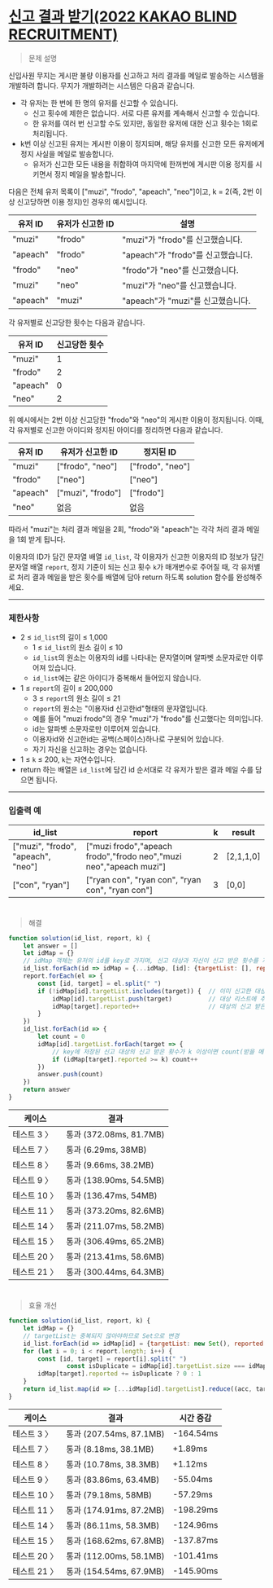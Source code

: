 # [신고 결과 받기(2022 KAKAO BLIND RECRUITMENT)](https://school.programmers.co.kr/learn/courses/30/lessons/92334)

> 문제 설명

신입사원 무지는 게시판 불량 이용자를 신고하고 처리 결과를 메일로 발송하는 시스템을 개발하려 합니다. 무지가 개발하려는 시스템은 다음과 같습니다.

- 각 유저는 한 번에 한 명의 유저를 신고할 수 있습니다.
    - 신고 횟수에 제한은 없습니다. 서로 다른 유저를 계속해서 신고할 수 있습니다.
    - 한 유저를 여러 번 신고할 수도 있지만, 동일한 유저에 대한 신고 횟수는 1회로 처리됩니다.
- k번 이상 신고된 유저는 게시판 이용이 정지되며, 해당 유저를 신고한 모든 유저에게 정지 사실을 메일로 발송합니다.
    - 유저가 신고한 모든 내용을 취합하여 마지막에 한꺼번에 게시판 이용 정지를 시키면서 정지 메일을 발송합니다.

다음은 전체 유저 목록이 ["muzi", "frodo", "apeach", "neo"]이고, k = 2(즉, 2번 이상 신고당하면 이용 정지)인 경우의 예시입니다.

| 유저 ID | 유저가 신고한 ID | 설명 |
| --- | --- | --- |
| "muzi" | "frodo" | "muzi"가 "frodo"를 신고했습니다. |
| "apeach" | "frodo" | "apeach"가 "frodo"를 신고했습니다. |
| "frodo" | "neo" | "frodo"가 "neo"를 신고했습니다. |
| "muzi" | "neo" | "muzi"가 "neo"를 신고했습니다. |
| "apeach" | "muzi" | "apeach"가 "muzi"를 신고했습니다. |

각 유저별로 신고당한 횟수는 다음과 같습니다.

| 유저 ID | 신고당한 횟수 |
| --- | --- |
| "muzi" | 1 |
| "frodo" | 2 |
| "apeach" | 0 |
| "neo" | 2 |

위 예시에서는 2번 이상 신고당한 "frodo"와 "neo"의 게시판 이용이 정지됩니다. 이때, 각 유저별로 신고한 아이디와 정지된 아이디를 정리하면 다음과 같습니다.

| 유저 ID | 유저가 신고한 ID | 정지된 ID |
| --- | --- | --- |
| "muzi" | ["frodo", "neo"] | ["frodo", "neo"] |
| "frodo" | ["neo"] | ["neo"] |
| "apeach" | ["muzi", "frodo"] | ["frodo"] |
| "neo" | 없음 | 없음 |

따라서 "muzi"는 처리 결과 메일을 2회, "frodo"와 "apeach"는 각각 처리 결과 메일을 1회 받게 됩니다.

이용자의 ID가 담긴 문자열 배열 `id_list`, 각 이용자가 신고한 이용자의 ID 정보가 담긴 문자열 배열 `report`, 정지 기준이 되는 신고 횟수 `k`가 매개변수로 주어질 때, 각 유저별로 처리 결과 메일을 받은 횟수를 배열에 담아 return 하도록 solution 함수를 완성해주세요.

---

### 제한사항

- 2 ≤ `id_list`의 길이 ≤ 1,000
    - 1 ≤ `id_list`의 원소 길이 ≤ 10
    - `id_list`의 원소는 이용자의 id를 나타내는 문자열이며 알파벳 소문자로만 이루어져 있습니다.
    - `id_list`에는 같은 아이디가 중복해서 들어있지 않습니다.
- 1 ≤ `report`의 길이 ≤ 200,000
    - 3 ≤ `report`의 원소 길이 ≤ 21
    - `report`의 원소는 "이용자id 신고한id"형태의 문자열입니다.
    - 예를 들어 "muzi frodo"의 경우 "muzi"가 "frodo"를 신고했다는 의미입니다.
    - id는 알파벳 소문자로만 이루어져 있습니다.
    - 이용자id와 신고한id는 공백(스페이스)하나로 구분되어 있습니다.
    - 자기 자신을 신고하는 경우는 없습니다.
- 1 ≤ `k` ≤ 200, `k`는 자연수입니다.
- return 하는 배열은 `id_list`에 담긴 id 순서대로 각 유저가 받은 결과 메일 수를 담으면 됩니다.

---

### 입출력 예

| id_list | report | k | result |
| --- | --- | --- | --- |
| ["muzi", "frodo", "apeach", "neo"] | ["muzi frodo","apeach frodo","frodo neo","muzi neo","apeach muzi"] | 2 | [2,1,1,0] |
| ["con", "ryan"] | ["ryan con", "ryan con", "ryan con", "ryan con"] | 3 | [0,0] |

#

> 해결

```jsx
function solution(id_list, report, k) {
    let answer = []
    let idMap = {}
    // idMap 객체는 유저의 id를 key로 가지며, 신고 대상과 자신이 신고 받은 횟수를 저장
    id_list.forEach(id => idMap = {...idMap, [id]: {targetList: [], reported: 0}})
    report.forEach(el => {
        const [id, target] = el.split(" ")
        if (!idMap[id].targetList.includes(target)) {  // 이미 신고한 대상이 아니면
            idMap[id].targetList.push(target)          // 대상 리스트에 추가하고
            idMap[target].reported++                   // 대상의 신고 받은 횟수를 1 증가
        }
    })
    id_list.forEach(id => {
        let count = 0
        idMap[id].targetList.forEach(target => {
            // key에 저장된 신고 대상의 신고 받은 횟수가 k 이상이면 count(받을 메일 수)를 1 증가
            if (idMap[target].reported >= k) count++
        })
        answer.push(count)
    })
    return answer
}
```

| 케이스 | 결과 |
| --- | --- |
| 테스트 3 〉 | 통과 (372.08ms, 81.7MB) |
| 테스트 7 〉 | 통과 (6.29ms, 38MB) |
| 테스트 8 〉 | 통과 (9.66ms, 38.2MB) |
| 테스트 9 〉 | 통과 (138.90ms, 54.5MB) |
| 테스트 10 〉 | 통과 (136.47ms, 54MB) |
| 테스트 11 〉 | 통과 (373.20ms, 82.6MB) |
| 테스트 14 〉 | 통과 (211.07ms, 58.2MB) |
| 테스트 15 〉 | 통과 (306.49ms, 65.2MB) |
| 테스트 20 〉 | 통과 (213.41ms, 58.6MB) |
| 테스트 21 〉 | 통과 (300.44ms, 64.3MB) |

#

> 효율 개선

```jsx
function solution(id_list, report, k) {
    let idMap = {}
    // targetList는 중복되지 않아야하므로 Set으로 변경
    id_list.forEach(id => idMap[id] = {targetList: new Set(), reported: 0})
    for (let i = 0; i < report.length; i++) {
        const [id, target] = report[i].split(" ")
				const isDuplicate = idMap[id].targetList.size === idMap[id].targetList.add(target).size
        idMap[target].reported += isDuplicate ? 0 : 1
    }
    return id_list.map(id => [...idMap[id].targetList].reduce((acc, target) => acc + (idMap[target].reported >= k), 0))
}
```

| 케이스 | 결과 | 시간 증감 |
| --- | --- | --- |
| 테스트 3 〉 | 통과 (207.54ms, 87.1MB) | -164.54ms |
| 테스트 7 〉 | 통과 (8.18ms, 38.1MB) | +1.89ms |
| 테스트 8 〉 | 통과 (10.78ms, 38.3MB) | +1.12ms |
| 테스트 9 〉 | 통과 (83.86ms, 63.4MB) | -55.04ms |
| 테스트 10 〉 | 통과 (79.18ms, 58MB) | -57.29ms |
| 테스트 11 〉 | 통과 (174.91ms, 87.2MB) | -198.29ms |
| 테스트 14 〉 | 통과 (86.11ms, 58.3MB) | -124.96ms |
| 테스트 15 〉 | 통과 (168.62ms, 67.8MB) | -137.87ms |
| 테스트 20 〉 | 통과 (112.00ms, 58.1MB) | -101.41ms |
| 테스트 21 〉 | 통과 (154.54ms, 67.9MB) | -145.90ms |
